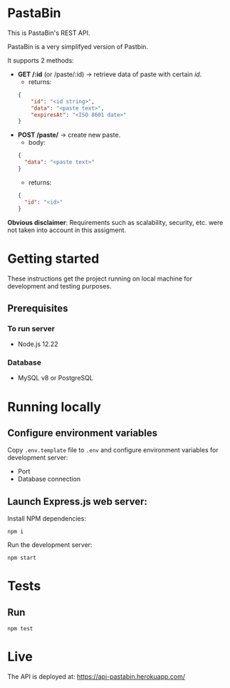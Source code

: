 # PastaBin

This is PastaBin's REST API. 

PastaBin is a very simplifyed version of Pastbin.

It supports 2 methods:

- **GET /:id** (or /paste/:id) -> retrieve data of paste with certain *id*.
  - returns: 
  ```json
  {
      "id": "<id string>",
      "data": "<paste text>",
      "expiresAt": "<ISO 8601 date>"
  }
  ```
- **POST /paste/** -> create new paste.
  - body:
  ```json
  {
    "data": "<paste text>"
  }
  ```
  - returns:
  ```json
  {
    "id": "<id>"
  }
  ```

**Obvious disclaimer**: Requirements such as scalability, security, etc. were not taken into account in this assigment.
# Getting started

These instructions get the project running on local machine for development and testing purposes.

## Prerequisites

### To run server 

- Node.js 12.22

### Database 

- MySQL v8 or PostgreSQL

# Running locally

## Configure environment variables

Copy `.env.template` file to `.env` and configure environment variables for development server:

- Port
- Database connection

## Launch Express.js web server:

Install NPM dependencies:

```
npm i
```
Run the development server:

```
npm start
```

# Tests

## Run
```
npm test
```

# Live

The API is deployed at:
https://api-pastabin.herokuapp.com/
